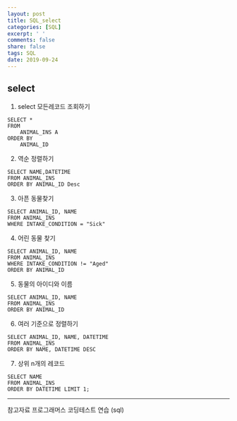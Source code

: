 ```yaml
---
layout: post
title: SQL_select
categories: [SQL]
excerpt: ' '
comments: false
share: false
tags: SQL
date: 2019-09-24
---
```


## select

1. select 모든레코드 조회하기

```mysql
SELECT *
FROM
    ANIMAL_INS A
ORDER BY
    ANIMAL_ID
```

2. 역순 정렬하기

```mysql
SELECT NAME,DATETIME
FROM ANIMAL_INS
ORDER BY ANIMAL_ID Desc
```

3. 아픈 동물찾기

```mysql
SELECT ANIMAL_ID, NAME
FROM ANIMAL_INS
WHERE INTAKE_CONDITION = "Sick"
```

4. 어린 동물 찾기

```mysql
SELECT ANIMAL_ID, NAME
FROM ANIMAL_INS
WHERE INTAKE_CONDITION != "Aged"
ORDER BY ANIMAL_ID
```

5. 동물의 아이디와 이름

```mysql
SELECT ANIMAL_ID, NAME
FROM ANIMAL_INS
ORDER BY ANIMAL_ID
```

6. 여러 기준으로 정렬하기

```mysql
SELECT ANIMAL_ID, NAME, DATETIME
FROM ANIMAL_INS
ORDER BY NAME, DATETIME DESC
```

7. 상위 n개의 레코드

```mysql
SELECT NAME
FROM ANIMAL_INS
ORDER BY DATETIME LIMIT 1;
```

---

참고자료
프로그래머스 코딩테스트 연습 (sql)
